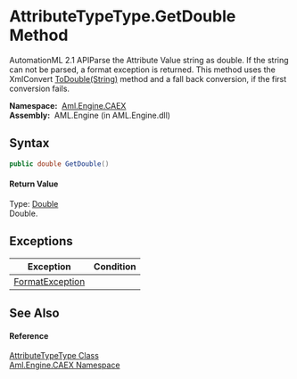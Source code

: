 AttributeTypeType.GetDouble Method
==================================
AutomationML 2.1 APIParse the Attribute Value string as double. If the string can not be parsed, a format exception is returned. This method uses the XmlConvert [ToDouble(String)][1] method and a fall back conversion, if the first conversion fails.

  **Namespace:**  [Aml.Engine.CAEX][2]  
  **Assembly:**  AML.Engine (in AML.Engine.dll)

Syntax
------

```csharp
public double GetDouble()
```

#### Return Value
Type: [Double][3]  
Double.

Exceptions
----------

Exception            | Condition 
-------------------- | --------- 
[FormatException][4] |           


See Also
--------

#### Reference
[AttributeTypeType Class][5]  
[Aml.Engine.CAEX Namespace][2]  

[1]: https://docs.microsoft.com/dotnet/api/system.xml.xmlconvert.todouble#System_Xml_XmlConvert_ToDouble_System_String_
[2]: ../README.md
[3]: https://docs.microsoft.com/dotnet/api/system.double
[4]: https://docs.microsoft.com/dotnet/api/system.formatexception
[5]: README.md
[6]: https://www.automationml.org
[7]: ../../icons/logoShade.png